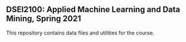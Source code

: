 ## DSEI2100: Applied Machine Learning and Data Mining, Spring 2021

This repository contains data files and utilities for the course. 